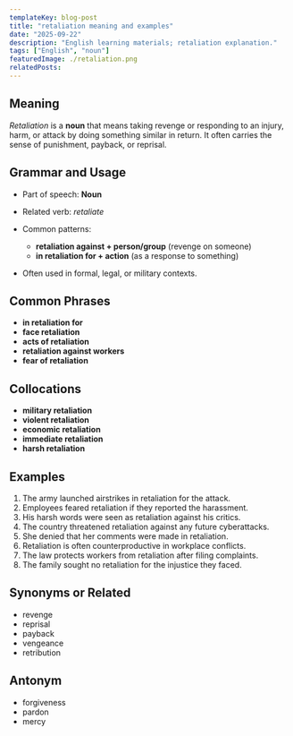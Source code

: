 ```yaml
---
templateKey: blog-post
title: "retaliation meaning and examples"
date: "2025-09-22"
description: "English learning materials; retaliation explanation."
tags: ["English", "noun"]
featuredImage: ./retaliation.png
relatedPosts:
---
```


## Meaning

_Retaliation_ is a **noun** that means taking revenge or responding to an injury, harm, or attack by doing something similar in return. It often carries the sense of punishment, payback, or reprisal.

## Grammar and Usage

- Part of speech: **Noun**
- Related verb: _retaliate_
- Common patterns:

  - **retaliation against + person/group** (revenge on someone)
  - **in retaliation for + action** (as a response to something)

- Often used in formal, legal, or military contexts.

## Common Phrases

- **in retaliation for**
- **face retaliation**
- **acts of retaliation**
- **retaliation against workers**
- **fear of retaliation**

## Collocations

- **military retaliation**
- **violent retaliation**
- **economic retaliation**
- **immediate retaliation**
- **harsh retaliation**

## Examples

1. The army launched airstrikes in retaliation for the attack.
2. Employees feared retaliation if they reported the harassment.
3. His harsh words were seen as retaliation against his critics.
4. The country threatened retaliation against any future cyberattacks.
5. She denied that her comments were made in retaliation.
6. Retaliation is often counterproductive in workplace conflicts.
7. The law protects workers from retaliation after filing complaints.
8. The family sought no retaliation for the injustice they faced.

## Synonyms or Related

- revenge
- reprisal
- payback
- vengeance
- retribution

## Antonym

- forgiveness
- pardon
- mercy
